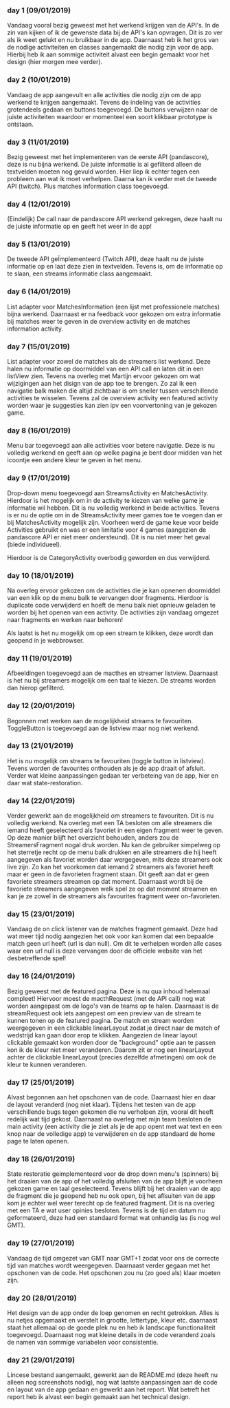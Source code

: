 ### day 1 (09/01/2019)
Vandaag vooral bezig geweest met het werkend krijgen van de API's. In de zin van kijken of ik de gewenste data bij de API's kan opvragen. Dit is zo ver als ik weet gelukt en nu bruikbaar in de app. Daarnaast heb ik het gros van de nodige activiteiten en classes aangemaakt die nodig zijn voor de app. Hierbij heb ik aan sommige activiteit alvast een begin gemaakt voor het design (hier morgen mee verder).

### day 2 (10/01/2019)
Vandaag de app aangevult en alle activities die nodig zijn om de app werkend te krijgen aangemaakt. Tevens de indeling van de activities grotendeels gedaan en buttons toegevoegd. De buttons verwijzen naar de juiste activiteiten waardoor er momenteel een soort klikbaar prototype is ontstaan.

### day 3 (11/01/2019)
Bezig geweest met het implementeren van de eerste API (pandascore), deze is nu bijna werkend. De juiste informatie is al gefilterd alleen de textvelden moeten nog gevuld worden. Hier liep ik echter tegen een probleem aan wat ik moet verhelpen. Daarna kan ik verder met de tweede API (twitch). Plus matches information class toegevoegd.

### day 4 (12/01/2019)
(Eindelijk) De call naar de pandascore API werkend gekregen, deze haalt nu de juiste informatie op en geeft het weer in de app!

### day 5 (13/01/2019)
De tweede API geÏmplementeerd (Twitch API), deze haalt nu de juiste informatie op en laat deze zien in textvelden. Tevens is, om de informatie op te slaan, een streams informatie class aangemaakt.

### day 6 (14/01/2019)
List adapter voor MatchesInformation (een lijst met professionele matches) bijna werkend. Daarnaast er na feedback voor gekozen om extra informatie bij matches weer te geven in de overview activity en de matches information activity. 

### day 7 (15/01/2019)
List adapter voor zowel de matches als de streamers list werkend. Deze halen nu informatie op doormiddel van een API call en laten dit in een listView zien. Tevens na overleg met Martijn ervoor gekozen om wat wijzigingen aan het disign van de app toe te brengen. Zo zal ik een navigatie balk maken die altijd zichtbaar is om sneller tussen verschillende activities te wisselen. Tevens zal de overview activity een featured activity worden waar je suggesties kan zien ipv een voorvertoning van je gekozen game.

### day 8 (16/01/2019)
Menu bar toegevoegd aan alle activities voor betere navigatie. Deze is nu volledig werkend en geeft aan op welke pagina je bent door midden van het icoontje een andere kleur te geven in het menu. 

### day 9 (17/01/2019)
Drop-down menu toegevoegd aan StreamsActivity en MatchesActivity. Hierdoor is het mogelijk om in de activity te kiezen van welke game je informatie wil hebben. Dit is nu volledig werkend in beide activities. Tevens is er nu de optie om in de StreamsActivity meer games toe te voegen dan er bij MatchesActivity mogelijk zijn. Voorheen werd de game keue voor beide Activities gebruikt en was er een limitatie voor 4 games (aangezien de pandascore API er niet meer ondersteund). Dit is nu niet meer het geval (biede individueel).

Hierdoor is de CategoryActivity overbodig geworden en dus verwijderd.

### day 10 (18/01/2019)
Na overleg ervoor gekozen om de activities die je kan opnenen doormiddel van een klik op de menu balk te vervangen door fragments. Hierdoor is duplicate code verwijderd en hoeft de menu balk niet opnieuw geladen te worden bij het openen van een activity. De activities zijn vandaag omgezet naar fragments en werken naar behoren!

Als laatst is het nu mogelijk om op een stream te klikken, deze wordt dan geopend in je webbrowser.

### day 11 (19/01/2019)
Afbeeldingen toegevoegd aan de macthes en streamer listview. Daarnaast is het nu bij streamers mogelijk om een taal te kiezen. De streams worden dan hierop gefilterd.

### day 12 (20/01/2019)
Begonnen met werken aan de mogelijkheid streams te favouriten. ToggleButton is toegevoegd aan de listview maar nog niet werkend.


### day 13 (21/01/2019)
Het is nu mogelijk om streams te favouriten (toggle button in listview). Tevens worden de favourites onthouden als je de app draait of afsluit. Verder wat kleine aanpassingen gedaan ter verbeteing van de app, hier en daar wat state-restoration.

### day 14 (22/01/2019)
Verder gewerkt aan de mogelijkheid om streamers te favouriten. Dit is nu volledig werkend. Na overleg met een TA besloten om alle streamers die iemand heeft geselecteerd als favoriet in een eigen fragment weer te geven. Op deze manier blijft het overzicht behouden, anders zou de StreamersFragment nogal druk worden. Nu kan de gebruiker simpelweg op het sterretje recht op de menu balk drukken en alle streamers die hij heeft aangegeven als favoriet worden daar wergegeven, mits deze streamers ook live zijn. Zo kan het voorkomen dat iemand 2 streamers als favoriet heeft maar er geen in de favorieten fragment staan. Dit geeft aan dat er geen favoriete streamers streamen op dat moment. Daarnaast wordt bij de favoriete streamers aangegeven welk spel ze op dat moment streamen en kan je ze zowel in de streamers als favourites fragment weer on-favorieten.

### day 15 (23/01/2019)
Vandaag de on click listener van de matches fragment gemaakt. Deze had wat meer tijd nodig aangezien het ook voor kan komen dat een bepaalde match geen url heeft (url is dan null). Om dit te verhelpen worden alle cases waar een url null is deze vervangen door de officiele website van het desbetreffende spel!


### day 16 (24/01/2019)
Bezig geweest met de featured pagina. Deze is nu qua inhoud helemaal compleet! Hiervoor moest de macthRequest (met de API call) nog wat worden aangepast om de logo's van de teams op te halen. Daarnaast is de streamRequest ook iets aangepest om een preview van de stream te kunnen tonen op de featured pagina. De match en stream worden weergegeven in een clickable linearLayout zodat je direct naar de match of wedstrijd kan gaan door erop te klikken. Aangezien de linear layout clickable gemaakt kon worden door de "background" optie aan te passen kon ik de kleur niet meer veranderen. Daarom zit er nog een linearLayout achter de clickable linearLayout (precies dezelfde afmetingen) om ook de kleur te kunnen veranderen.

### day 17 (25/01/2019)
Alvast begonnen aan het opschonen van de code. Daarnaast hier en daar de layout veranderd (nog niet klaar). Tijdens het testen van de app verschillende bugs tegen gekomen die nu verholpen zijn, vooral dit heeft redelijk wat tijd gekost. Daarnaast na overleg met mijn team besloten de main activity (een activity die je ziet als je de app opent met wat text en een knop naar de volledige app) te verwijderen en de app standaard de home page te laten openen.

### day 18 (26/01/2019)
State restoratie geimplementeerd voor de drop down menu's (spinners) bij het draaien van de app of het volledig afsluiten van de app blijft je voorheen gekozen game en taal geselecteerd. Tevens blijft bij het draaien van de app de fragment die je geopend heb nu ook open, bij het aflsuiten van de app kom je echter wel weer terecht op de featured fragment. Dit is na overleg met een TA e wat user opinies besloten. Tevens is de tijd en datum nu geformateerd, deze had een standaard format wat onhandig las (is nog wel GMT). 

### day 19 (27/01/2019)
Vandaag de tijd omgezet van GMT naar GMT+1 zodat voor ons de correcte tijd van matches wordt weergegeven. Daarnaast verder gegaan met het opschonen van de code. Het opschonen zou nu (zo goed als) klaar moeten zijn.

### day 20 (28/01/2019)
Het design van de app onder de loep genomen en recht getrokken. Alles is nu netjes opgemaakt en verstelt in grootte, lettertype, kleur etc. daarnaast staat het allemaal op de goede plek nu en heb ik landscape functionaliteit toegevoegd. Daarnaast nog wat kleine details in de code veranderd zoals de namen van sommige variabelen voor consistentie.

### day 21 (29/01/2019)
Lincese bestand aangemaakt, gewerkt aan de README.md (deze heeft nu alleen nog screenshots nodig), nog wat laatste aanpassingen aan de code en layout van de app gedaan en gewerkt aan het report. Wat betreft het report heb ik alvast een begin gemaakt aan het technical design.
